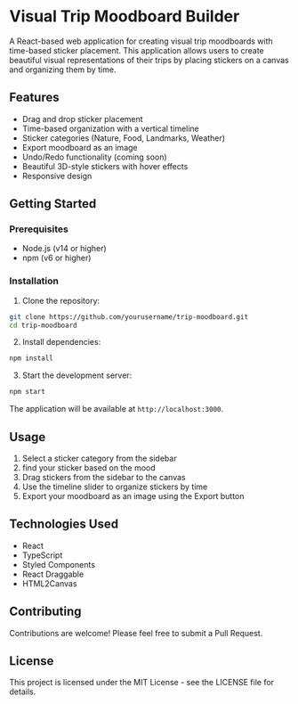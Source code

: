 # Visual Trip Moodboard Builder

A React-based web application for creating visual trip moodboards with time-based sticker placement. This application allows users to create beautiful visual representations of their trips by placing stickers on a canvas and organizing them by time.

## Features

- Drag and drop sticker placement
- Time-based organization with a vertical timeline
- Sticker categories (Nature, Food, Landmarks, Weather)
- Export moodboard as an image
- Undo/Redo functionality (coming soon)
- Beautiful 3D-style stickers with hover effects
- Responsive design

## Getting Started

### Prerequisites

- Node.js (v14 or higher)
- npm (v6 or higher)

### Installation

1. Clone the repository:
```bash
git clone https://github.com/yourusername/trip-moodboard.git
cd trip-moodboard
```

2. Install dependencies:
```bash
npm install
```

3. Start the development server:
```bash
npm start
```

The application will be available at `http://localhost:3000`.

## Usage

1. Select a sticker category from the sidebar
2. find your sticker based on the mood
3. Drag stickers from the sidebar to the canvas
4. Use the timeline slider to organize stickers by time
5. Export your moodboard as an image using the Export button

## Technologies Used

- React
- TypeScript
- Styled Components
- React Draggable
- HTML2Canvas

## Contributing

Contributions are welcome! Please feel free to submit a Pull Request.

## License

This project is licensed under the MIT License - see the LICENSE file for details. 
